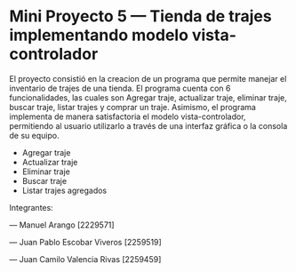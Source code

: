 # Mini Proyecto 5 — Tienda de trajes implementando modelo vista-controlador

El proyecto consistió en la creacion de un programa que permite manejar el inventario de trajes de una tienda. El programa cuenta con 6 funcionalidades, las cuales son Agregar traje, actualizar traje, eliminar traje,
buscar traje, listar trajes y comprar un traje. Asimismo, el programa implementa de manera satisfactoria el modelo vista-controlador, permitiendo al usuario utilizarlo a través de una interfaz gráfica o la consola de su equipo.

* Agregar traje
* Actualizar traje
* Eliminar traje
* Buscar traje
* Listar trajes agregados


Integrantes:

— Manuel Arango [2229571]

— Juan Pablo Escobar Viveros [2259519]

— Juan Camilo Valencia Rivas [2259459]
